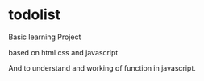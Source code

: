 # todolist
Basic learning Project

based on html css and javascript

And to understand and working of function in javascript.
